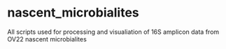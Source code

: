 # nascent_microbialites
All scripts used for processing and visualiation of 16S amplicon data from OV22 nascent microbialites
